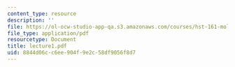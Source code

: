 ```yaml
---
content_type: resource
description: ''
file: https://ol-ocw-studio-app-qa.s3.amazonaws.com/courses/hst-161-molecular-biology-and-genetics-in-modern-medicine-fall-2007/8844d06cc6ee904f9e2c58df9056f8d7_lecture1.pdf
file_type: application/pdf
resourcetype: Document
title: lecture1.pdf
uid: 8844d06c-c6ee-904f-9e2c-58df9056f8d7
---
```

